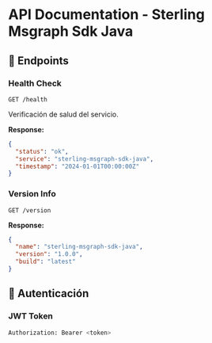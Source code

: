 # API Documentation - Sterling Msgraph Sdk Java

## 🔌 Endpoints

### Health Check
`GET /health`

Verificación de salud del servicio.

**Response:**
```json
{
  "status": "ok",
  "service": "sterling-msgraph-sdk-java",
  "timestamp": "2024-01-01T00:00:00Z"
}
```

### Version Info
`GET /version`

**Response:**
```json
{
  "name": "sterling-msgraph-sdk-java",
  "version": "1.0.0",
  "build": "latest"
}
```

## 🔐 Autenticación

### JWT Token
```bash
Authorization: Bearer <token>
```
